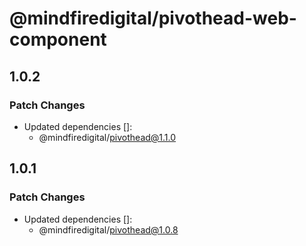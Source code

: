# @mindfiredigital/pivothead-web-component

## 1.0.2

### Patch Changes

- Updated dependencies []:
  - @mindfiredigital/pivothead@1.1.0

## 1.0.1

### Patch Changes

- Updated dependencies []:
  - @mindfiredigital/pivothead@1.0.8
